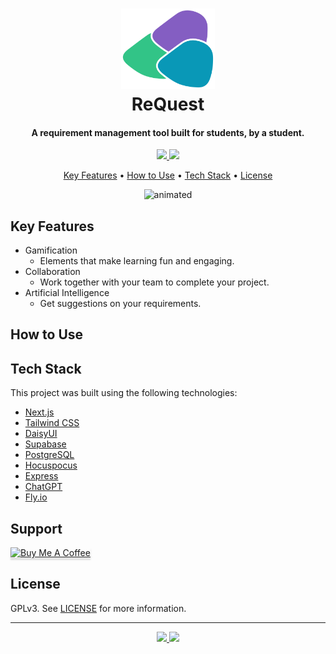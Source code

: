 <h1 align="center">
  <a href="http://www.re-quest.vercel.app"><img src="./request-app/public/logo.svg" alt="ReQuest" width="150"></a>
  <br>
  ReQuest
  <br>
</h1>

<h4 align="center">
A requirement management tool built for students, by a student.
</h4>

<p align="center">
<!-- latest commit badge -->
  <a href="https://github.com/carvalho28/ReQuest/
    master" >
    <img src="https://img.shields.io/github/last-commit/carvalho28/ReQuest.svg?color=0998B7" />
  </a>
  <a href="https://github.com/carvalho28/ReQuest/graphs/contributors" alt="Contributors">
    <img src="https://img.shields.io/github/contributors/carvalho28/ReQuest.svg?color=32C487" />
  </a>
</p>

<p align="center">
  <a href="#key-features">Key Features</a> •
  <a href="#how-to-use">How to Use</a> •
  <a href="#tech-stack">Tech Stack</a> •
  <a href="#license">License</a>
</p>

<!-- gif -->
<p align="center">
  <img src="https://github.com/carvalho28/ReQuest/assets/44882507/756b03c6-9885-42fd-b5c7-8c790b219c6f" alt="animated" />
</p>


## Key Features

- Gamification
  - Elements that make learning fun and engaging.
- Collaboration
  - Work together with your team to complete your project.
- Artificial Intelligence
  - Get suggestions on your requirements.

## How to Use

<!-- how to use -->

## Tech Stack

This project was built using the following technologies:

- [Next.js](https://nextjs.org/)
- [Tailwind CSS](https://tailwindcss.com/)
- [DaisyUI](https://daisyui.com/)
- [Supabase](https://supabase.io/)
- [PostgreSQL](https://www.postgresql.org/)
- [Hocuspocus](https://tiptap.dev/hocuspocus/)
- [Express](https://expressjs.com/)
- [ChatGPT](https://openai.com/chatgpt/)
- [Fly.io](https://fly.io/)

## Support

<a href="https://www.buymeacoffee.com/carvalhoo28" target="_blank"><img src="https://www.buymeacoffee.com/assets/img/custom_images/purple_img.png" alt="Buy Me A Coffee" style="height: 41px !important;width: 174px !important;box-shadow: 0px 3px 2px 0px rgba(190, 190, 190, 0.5) !important;-webkit-box-shadow: 0px 3px 2px 0px rgba(190, 190, 190, 0.5) !important;" ></a>

## License

GPLv3. See [LICENSE](LICENSE) for more information.

---
<!-- github icon and name hyperlink -->
<p align="center">
  <a href="https://www.linkedin.com/in/dca28/" alt="LinkedIn">
    <img src="https://img.shields.io/badge/LinkedIn-0077B5?style=for-the-badge&logo=linkedin&logoColor=white" />
  </a>
  <a href="https://github.com/carvalho28" alt="GitHub">
    <img src="https://img.shields.io/badge/GitHub-100000?style=for-the-badge&logo=github&logoColor=white" />
  </a>
</p>
